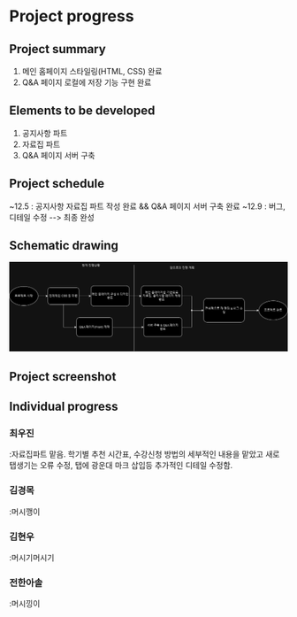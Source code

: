 # Project progress
## Project summary
1. 메인 홈페이지 스타일링(HTML, CSS) 완료 
2. Q&A 페이지 로컬에 저장 기능 구현 완료

## Elements to be developed
1. 공지사항 파트
2. 자료집 파트
3. Q&A 페이지 서버 구축

## Project schedule
~12.5 : 공지사항 자료집 파트 작성 완료 && Q&A 페이지 서버 구축 완료
~12.9 : 버그, 디테일 수정 --> 최종 완성

## Schematic drawing
![Progress image](Progress.png)

## Project screenshot

## Individual progress

### 최우진
:자료집파트 맡음. 학기별 추천 시간표, 수강신청 방법의 세부적인 내용을 맡았고 새로 탭생기는 오류 수정, 탭에 광운대 마크 삽입등 추가적인 디테일 수정함.
### 김경목
:머시깽이
### 김현우
:머시기머시기
### 전한아솔
:머시낑이